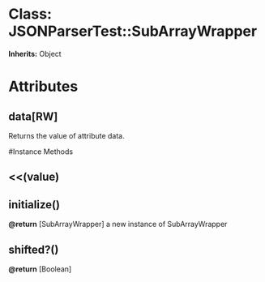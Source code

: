# Class: JSONParserTest::SubArrayWrapper
**Inherits:** Object
    



# Attributes
## data[RW] [](#attribute-i-data)
Returns the value of attribute data.


#Instance Methods
## <<(value) [](#method-i-<<)

## [](index) [](#method-i-[])

## initialize() [](#method-i-initialize)

**@return** [SubArrayWrapper] a new instance of SubArrayWrapper

## shifted?() [](#method-i-shifted?)

**@return** [Boolean] 


